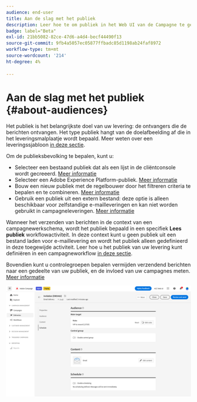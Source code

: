 ```yaml
---
audience: end-user
title: Aan de slag met het publiek
description: Leer hoe te om publiek in het Web UI van de Campagne te gebruiken
badge: label="Beta"
exl-id: 21bb5082-82ce-47d6-a4d4-becf44490f13
source-git-commit: 9fb4a5057ec05877ffbadc85d1198ab24faf8972
workflow-type: tm+mt
source-wordcount: '214'
ht-degree: 4%

---
```



# Aan de slag met het publiek {#about-audiences}

<!--
Audience only created for the delivery, not available later-->


<!--
Three ways:
* existing audience

Campaign or AEP Audiences

* create new on the fly

query like AEP segment builder (same component with campaign data)

* import from file

show use case with a new audience creation (or import from file?)

control groups like acc: exract, random, based on attribute
-->


Het publiek is het belangrijkste doel van uw levering: de ontvangers die de berichten ontvangen. Het type publiek hangt van de doelafbeelding af die in het leveringsmalplaatje wordt bepaald. Meer weten over een leveringssjabloon [in deze sectie](../msg/delivery-template.md).

Om de publieksbevolking te bepalen, kunt u:

* Selecteer een bestaand publiek dat als een lijst in de cliëntconsole wordt gecreeerd. [Meer informatie](add-audience.md)
* Selecteer een Adobe Experience Platform-publiek. [Meer informatie](aep-audience.md)
* Bouw een nieuw publiek met de regelbouwer door het filtreren criteria te bepalen en te combineren. [Meer informatie](segment-builder.md)
* Gebruik een publiek uit een extern bestand: deze optie is alleen beschikbaar voor zelfstandige e-mailleveringen en kan niet worden gebruikt in campagneleveringen. [Meer informatie](file-audience.md)

Wanneer het verzenden van berichten in de context van een campagnewerkschema, wordt het publiek bepaald in een specifiek **Lees publiek** workflowactiviteit. In deze context kunt u geen publiek uit een bestand laden voor e-maillevering en wordt het publiek alleen gedefinieerd in deze toegewijde activiteit. Leer hoe u het publiek van uw levering kunt definiëren in een campagneworkflow [in deze sectie](../workflows/orchestrate-activities.md).

Bovendien kunt u controlegroepen bepalen vermijden verzendend berichten naar een gedeelte van uw publiek, en de invloed van uw campagnes meten. [Meer informatie](control-group.md)

![](assets/about-audience.png)

